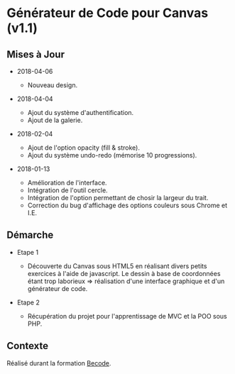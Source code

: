 # Générateur de Code pour Canvas (v1.1)

## Mises à Jour

* 2018-04-06
  * Nouveau design.

* 2018-04-04
  * Ajout du système d'authentification.
  * Ajout de la galerie.

* 2018-02-04
  * Ajout de l'option opacity (fill & stroke).
  * Ajout du système undo-redo (mémorise 10 progressions).
  
* 2018-01-13
  * Amélioration de l'interface.
  * Intégration de l'outil cercle.
  * Intégration de l'option permettant de chosir la largeur du trait.
  * Correction du bug d'affichage des options couleurs sous Chrome et I.E.
  
## Démarche

* Etape 1

  * Découverte du Canvas sous HTML5 en réalisant divers petits exercices à l'aide de javascript. Le dessin à base de coordonnées  étant trop laborieux => réalisation d'une interface graphique et d'un générateur de code.

* Etape 2
  
  * Récupération du projet pour l'apprentissage de MVC et la POO sous PHP.
  
## Contexte

Réalisé durant la formation [Becode](http://www.becode.org/).

